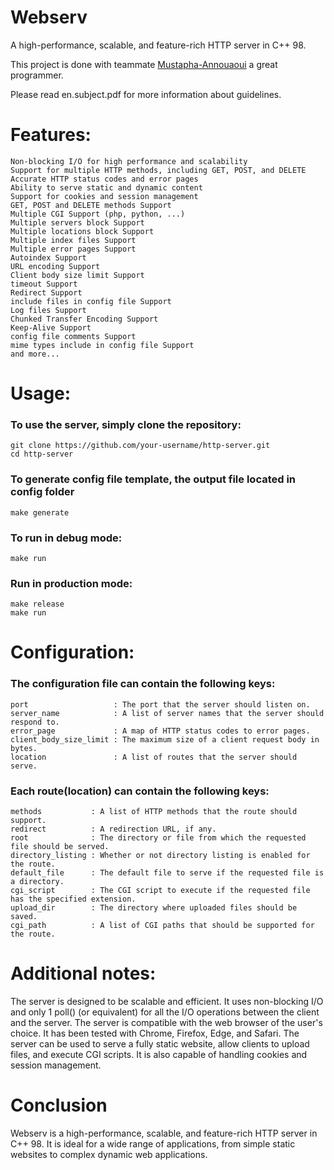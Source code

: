 # Webserv

  A high-performance, scalable, and feature-rich HTTP server in C++ 98.
  
  This project is done with teammate [Mustapha-Annouaoui](https://github.com/Mustapha-Annouaoui) a great programmer.
  
  Please read en.subject.pdf for more information about guidelines.

# Features:

    Non-blocking I/O for high performance and scalability
    Support for multiple HTTP methods, including GET, POST, and DELETE
    Accurate HTTP status codes and error pages
    Ability to serve static and dynamic content
    Support for cookies and session management
    GET, POST and DELETE methods Support
    Multiple CGI Support (php, python, ...)
    Multiple servers block Support
    Multiple locations block Support
    Multiple index files Support
    Multiple error pages Support
    Autoindex Support
    URL encoding Support
    Client body size limit Support
    timeout Support
    Redirect Support
    include files in config file Support
    Log files Support
    Chunked Transfer Encoding Support
    Keep-Alive Support
    config file comments Support
    mime types include in config file Support
    and more...

# Usage:

### To use the server, simply clone the repository:
```
git clone https://github.com/your-username/http-server.git
cd http-server
```
### To generate config file template, the output file located in config folder
```
make generate
```
### To run in debug mode:
```
make run
```
### Run in production mode:
```
make release
make run
```

# Configuration:

### The configuration file can contain the following keys:

    port                   : The port that the server should listen on.
    server_name            : A list of server names that the server should respond to.
    error_page             : A map of HTTP status codes to error pages.
    client_body_size_limit : The maximum size of a client request body in bytes.
    location               : A list of routes that the server should serve.

### Each route(location) can contain the following keys:

    methods           : A list of HTTP methods that the route should support.
    redirect          : A redirection URL, if any.
    root              : The directory or file from which the requested file should be served.
    directory_listing : Whether or not directory listing is enabled for the route.
    default_file      : The default file to serve if the requested file is a directory.
    cgi_script        : The CGI script to execute if the requested file has the specified extension.
    upload_dir        : The directory where uploaded files should be saved.
    cgi_path          : A list of CGI paths that should be supported for the route.

# Additional notes:

  The server is designed to be scalable and efficient. It uses non-blocking I/O and only 1 poll() (or equivalent) for all the I/O operations between the client and the server.
  The server is compatible with the web browser of the user's choice. It has been tested with Chrome, Firefox, Edge, and Safari.
  The server can be used to serve a fully static website, allow clients to upload files, and execute CGI scripts. It is also capable of handling cookies and session management.

# Conclusion

Webserv is a high-performance, scalable, and feature-rich HTTP server in C++ 98. It is ideal for a wide range of applications, from simple     static websites to complex dynamic web applications.
